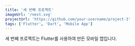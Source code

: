 ```yaml
---
title: '세 번째 프로젝트'
imageUrl: '/next.svg'
projectUrl: 'https://github.com/your-username/project-3'
tags: ['Flutter', 'Dart', 'Mobile App']
---
```

세 번째 프로젝트는 Flutter를 사용하여 만든 모바일 앱입니다.